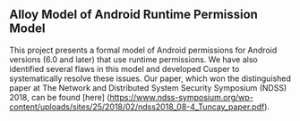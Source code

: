 ## Alloy Model of Android Runtime Permission Model

This project presents a formal model of Android permissions for Android versions (6.0 and later) that use runtime permissions.
We have also identified several flaws in this model and developed Cusper to systematically resolve these issues.
Our paper, which won the distinguished paper at The Network and Distributed System Security Symposium (NDSS) 2018, can be found [here] (https://www.ndss-symposium.org/wp-content/uploads/sites/25/2018/02/ndss2018_08-4_Tuncay_paper.pdf).

